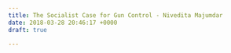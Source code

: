 ```yaml
---
title: The Socialist Case for Gun Control - Nivedita Majumdar
date: 2018-03-28 20:46:17 +0000
draft: true

---
```

